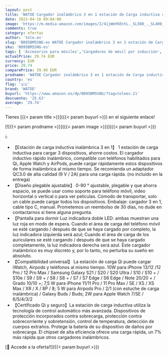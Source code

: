 ```yaml
---
layout: post
title: 'WATOE Cargador inalámbrico 3 en 1 estación de Carga inductiva con Certificado Qi Cargador inalámbrico para iWatch 7/6/SE/5/4/3/2/Airpods Pro iPhone 13/12/11 Pro MAX/XS MAX/XR/8 Plus/X/Samsung Galaxy'
date: 2022-04-16 09:04:00
image: 'https://m.media-amazon.com/images/I/41jWmYKEntL._SL500_._SL400_.jpg'
comments: true
category: ofertas
author: 'tole.es'
slug: 'B095BM5SNG-es WATOE Cargador inalámbrico 3 en 1 estación de Carga...'
sku: 'B095BM5SNG-es'
tags: [ 'Accesorios para móviles','Cargadores de móvil por inducción','Cargadores para móviles','Comunicación móvil y accesorios','Electrónica','iphone','watoe','🇪🇸', ]
actualPrice: 29.74 EUR
currency: EUR
price: 29.74
comparePrice: 39.99 EUR
prodname: 'WATOE Cargador inalámbrico 3 en 1 estación de Carga inductiva con Certificado Qi Cargador inalámbrico para iWatch 7/6/SE/5/4/3/2/Airpods Pro iPhone 13/12/11 Pro MAX/XS MAX/XR/8 Plus/X/Samsung Galaxy'
country: 'es'
flag: '🇪🇸'
brand: 'WATOE'
buyurl: 'https://www.amazon.es/dp/B095BM5SNG/?tag=tolees-21'
descuento: '25.63'
average: '29.74'
---
```


Tienes [{{< param title >}}]({{< param buyurl >}}) en el siguiente enlace!

[![{{< param prodname >}}]({{< param image >}})]({{< param buyurl >}})

ℹ️:

- 【Estación de carga inductiva inalámbrica 3 en 1】 1 estación de carga inductiva para cargar 3 dispositivos, ahorre costos. El cargador inductivo rápido inalámbrico, compatible con teléfonos habilitados para Qi, Apple Watch y AirPods, puede cargar rápidamente estos dispositivos de forma inalámbrica al mismo tiempo. Se recomienda un adaptador QC3.0 de alta calidad (9 V / 2A) para una carga rápida. (no incluido en la entrega)
- 【Diseño plegable ajustable】 0-90 ° ajustable, plegable y que ahorra espacio, se puede usar como soporte para teléfono móvil, video horizontal o vertical o para ver películas. Cómodo de transportar, solo un cable puede cargar todos los dispositivos. Embalaje: cargador 3 en 1, cable tipo C, manual. Prometemos un reembolso de 30 días, no dude en contactarnos si tiene alguna pregunta.
- 【Pantalla para dormir Luz indicadora doble LED: ambas muestran una luz roja en modo de espera. Cuando el área de carga del teléfono móvil se esté cargando / después de que se haya cargado por completo, la luz indicadora izquierda será azul; Cuando el área de carga de los auriculares se esté cargando / después de que se haya cargado completamente, la luz indicadora derecha será azul. Este cargador inalámbrico es muy discreto y, por lo tanto, no perturba su sueño en absoluto.
- 【Compatibilidad universal】 La estación de carga Qi puede cargar iWatch, Airpods y teléfonos al mismo tiempo. 10W para iPhone 13/12 /12 Pro / 12 Pro Max / Samsung Galaxy S21 / S20 / S20 Ultra / S10 / S10 + / S10e / S9 / S9 + / S8 / S8 + / S7 / S7 Edge / S6 Edge / Note 20/20 + / Grado 10/10 +; 7,5 W para iPhone 11/11 Pro / 11 Pro Max / SE / XS / XS Max / XR / X / 8P / 8; 5 W para Airpods Pro / 2/1 (con estuche de carga inalámbrica) / Galaxy Buds / Buds; 2W para Apple Watch 7/SE / 6/5/4/3/2
- 【Certificado Qi y seguro】La estación de carga inductiva utiliza la tecnología de control automático más avanzada. Dispositivos de protección incorporados contra sobrecarga, protección contra sobrecorriente y sobretensión, control de temperatura, detección de cuerpos extraños. Protege la batería de su dispositivo de daños por sobrecarga. El chipset de alta eficiencia ofrece una carga rápida, un 7% más rápida que otros cargadores inalámbricos.

[🛒 Accede a la oferta!!]({{< param buyurl >}})
